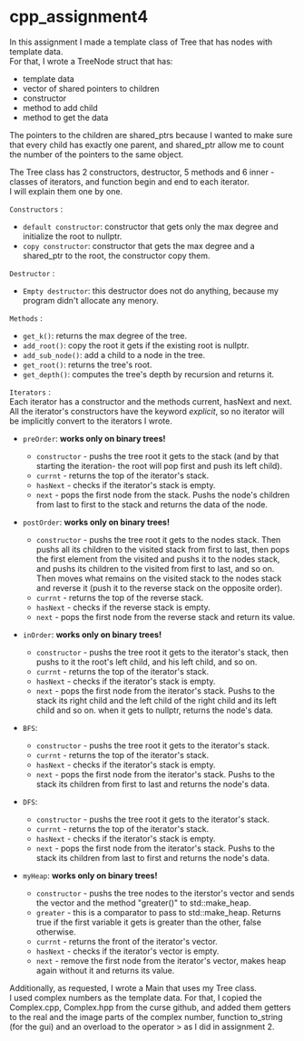 # cpp_assignment4
In this assignment I made a template class of Tree that has nodes with template data.  
For that, I wrote a TreeNode struct that has:  
* template data  
* vector of shared pointers to children  
* constructor  
* method to add child  
* method to get the data   

The pointers to the children are shared_ptrs because I wanted to make sure that every child has exactly one parent, and shared_ptr allow me to count the number of the pointers to the same object.  
  
The Tree class has 2 constructors, destructor, 5 methods and 6 inner - classes of iterators, and function begin and end to each iterator.  
I will explain them one by one.  

`Constructors` : 
* `default constructor`: constructor that gets only the max degree and initialize the root to nullptr.
* `copy constructor`: constructor that gets the max degree and a shared_ptr to the root, the constructor copy them.  

`Destructor` :
* `Empty destructor`: this destructor does not do anything, because my program didn't allocate any menory.

`Methods` :
* `get_k()`: returns the max degree of the tree.
* `add_root()`: copy the root it gets if the existing root is nullptr.
* `add_sub_node()`: add a child to a node in the tree.
*  `get_root()`: returns the tree's root.
*  `get_depth()`: computes the tree's depth by recursion and returns it.

`Iterators` :  
Each iterator has a constructor and the methods current, hasNext and next.   
All the iterator's constructors have the keyword *explicit*, so no iterator will be implicitly convert to the iterators I wrote.
* `preOrder`:
  **works only on binary trees!**  
    * `constructor` - pushs the tree root it gets to the stack (and by that starting the iteration- the root will pop first and push its left child).  
    * `currnt` - returns the top of the iterator's stack.  
    * `hasNext` - checks if the iterator's stack is empty.  
    * `next` - pops the first node from the stack. Pushs the node's children from last to first to the stack and returns the data of the node.

* `postOrder`:
  **works only on binary trees!**  
    * `constructor` - pushs the tree root it gets to the nodes stack. Then pushs all its children to the visited stack from first to last, then pops the first element from the visited and pushs it to the nodes stack, and pushs its children to the visited from first to last, and so on.  
      Then moves what remains on the visited stack to the nodes stack and reverse it (push it to the reverse stack on the opposite order).  
    * `currnt` - returns the top of the reverse stack.  
    * `hasNext` - checks if the reverse stack is empty.  
    * `next` - pops the first node from the reverse stack and return its value.

* `inOrder`:
    **works only on binary trees!**  
    * `constructor` - pushs the tree root it gets to the iterator's stack, then pushs to it the root's left child, and his left child, and so on.  
    * `currnt` - returns the top of the iterator's stack.  
    * `hasNext` - checks if the iterator's stack is empty.  
    * `next` - pops the first node from the iterator's stack. Pushs to the stack its right child and the left child of the right child and its left child and so on. when it gets to nullptr, returns the node's data.

* `BFS`:
    * `constructor` - pushs the tree root it gets to the iterator's stack.
    * `currnt` - returns the top of the iterator's stack.  
    * `hasNext` - checks if the iterator's stack is empty.  
    * `next` - pops the first node from the iterator's stack. Pushs to the stack its children from first to last and returns the node's data.

* `DFS`:
    * `constructor` - pushs the tree root it gets to the iterator's stack.
    * `currnt` - returns the top of the iterator's stack.  
    * `hasNext` - checks if the iterator's stack is empty.  
    * `next` - pops the first node from the iterator's stack. Pushs to the stack its children from last to first and returns the node's data.
 
* `myHeap`:
    **works only on binary trees!**  
    * `constructor` - pushs the tree nodes to the iterstor's vector and sends the vector and the method "greater()" to std::make_heap.
    * `greater` - this is a comparator to pass to std::make_heap. Returns true if the first variable it gets is greater than the other, false otherwise.
    * `currnt` - returns the front of the iterator's vector.  
    * `hasNext` - checks if the iterator's vector is empty.  
    * `next` - remove the first node from the iterator's vector, makes heap again without it and returns its value.
 

Additionally, as requested, I wrote a Main that uses my Tree class.    
I used complex numbers as the template data. For that, I copied the Complex.cpp, Complex.hpp from the curse github, and added them getters to the real and the image parts of the complex number, function to_string (for the gui) and an overload to the operator > as I did in assignment 2.
